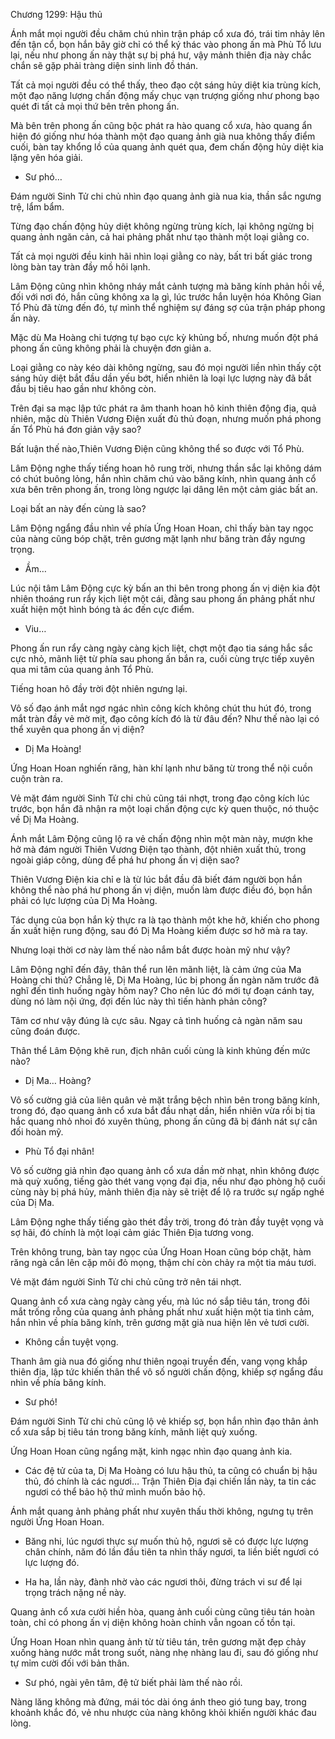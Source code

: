 




Chương 1299: Hậu thủ


Ánh mắt mọi người đều chăm chú nhìn trận pháp cổ xưa đó, trái tim nhảy lên đến tận cổ, bọn hắn bây giờ chỉ có thể ký thác vào phong ấn mà Phù Tổ lưu lại, nếu như phong ấn này thật sự bị phá hư, vậy mảnh thiên địa này chắc chắn sẽ gặp phải tràng diện sinh linh đồ thán.

Tất cả mọi người đều có thể thấy, theo đạo cột sáng hủy diệt kia trùng kích, một đạo năng lượng chấn động mấy chục vạn trượng giống như phong bạo quét đi tất cả mọi thứ bên trên phong ấn.

Mà bên trên phong ấn cũng bộc phát ra hào quang cổ xưa, hào quang ẩn hiện đó giống như hóa thành một đạo quang ảnh già nua không thấy điểm cuối, bàn tay khổng lồ của quang ảnh quét qua, đem chấn động hủy diệt kia lặng yên hóa giải.

- Sư phó…

Đám người Sinh Tử chi chủ nhìn đạo quang ảnh già nua kia, thần sắc ngưng trệ, lẩm bẩm.

Từng đạo chấn động hủy diệt không ngừng trùng kích, lại không ngừng bị quang ảnh ngăn cản, cả hai phảng phất như tạo thành một loại giằng co.

Tất cả mọi người đều kinh hãi nhìn loại giằng co này, bất tri bất giác trong lòng bàn tay tràn đầy mồ hôi lạnh.

Lâm Động cũng nhìn không nháy mắt cảnh tượng mà băng kính phản hồi về, đối với nơi đó, hắn cũng không xa lạ gì, lúc trước hắn luyện hóa Không Gian Tổ Phù đã từng đến đó, tự mình thể nghiệm sự đáng sợ của trận pháp phong ấn này.

Mặc dù Ma Hoàng chi tượng tự bạo cực kỳ khủng bố, nhưng muốn đột phá phong ấn cũng không phải là chuyện đơn giản a.

Loại giằng co này kéo dài không ngừng, sau đó mọi người liền nhìn thấy cột sáng hủy diệt bắt đầu dần yếu bớt, hiển nhiên là loại lực lượng này đã bắt đầu bị tiêu hao gần như không còn.

Trên đại sa mạc lập tức phát ra âm thanh hoan hô kinh thiên động địa, quả nhiên, mặc dù Thiên Vương Điện xuất đủ thủ đoạn, nhưng muốn phá phong ấn Tổ Phù há đơn giản vậy sao?

Bất luận thế nào,Thiên Vương Điện cũng không thể so được với Tổ Phù.

Lâm Động nghe thấy tiếng hoan hô rung trời, nhưng thần sắc lại không dám có chút buông lỏng, hắn nhìn chăm chú vào băng kính, nhìn quang ảnh cổ xưa bên trên phong ấn, trong lòng ngược lại dâng lên một cảm giác bất an.

Loại bất an này đến cùng là sao?

Lâm Động ngẩng đầu nhìn về phía Ứng Hoan Hoan, chỉ thấy bàn tay ngọc của nàng cũng bóp chặt, trên gương mặt lạnh như băng tràn đầy ngưng trọng.

- Ầm…

Lúc nội tâm Lâm Động cực kỳ bấn an thi bên trong phong ấn vị diện kia đột nhiên thoáng run rẩy kịch liệt một cái, đằng sau phong ấn phảng phất như xuất hiện một hình bóng tà ác đến cực điểm.

- Viu…

Phong ấn run rẩy càng ngày càng kịch liệt, chợt một đạo tia sáng hắc sắc cực nhỏ, mãnh liệt từ phía sau phong ấn bắn ra, cuối cùng trực tiếp xuyên qua mi tâm của quang ảnh Tổ Phù.

Tiếng hoan hô đầy trời đột nhiên ngưng lại.

Vô số đạo ánh mắt ngơ ngác nhìn công kích không chút thu hút đó, trong mắt tràn đầy vẻ mờ mịt, đạo công kích đó là từ đâu đến? Như thế nào lại có thể xuyên qua phong ấn vị diện?

- Dị Ma Hoàng!

Ứng Hoan Hoan nghiến răng, hàn khí lạnh như băng từ trong thể nội cuồn cuộn tràn ra.

Vẻ mặt đám người Sinh Tử chi chủ cũng tái nhợt, trong đạo công kích lúc trước, bọn hắn đã nhận ra một loại chấn động cực kỳ quen thuộc, nó thuộc về Dị Ma Hoàng.

Ánh mắt Lâm Động cũng lộ ra vẻ chấn động nhìn một màn này, mượn khe hở mà đám người Thiên Vương Điện tạo thành, đột nhiên xuất thủ, trong ngoài giáp công, dùng để phá hư phong ấn vị diện sao?

Thiên Vương Điện kia chỉ e là từ lúc bắt đầu đã biết đám người bọn hắn không thể nào phá hư phong ấn vị diện, muốn làm được điều đó, bọn hắn phải có lực lượng của Dị Ma Hoàng.

Tác dụng của bọn hắn kỳ thực ra là tạo thành một khe hở, khiến cho phong ấn xuất hiện rung động, sau đó Dị Ma Hoàng kiếm được sơ hở mà ra tay.

Nhưng loại thời cơ này làm thế nào nắm bắt được hoàn mỹ như vậy?

Lâm Động nghĩ đến đây, thân thể run lên mãnh liệt, là cảm ứng của Ma Hoàng chi thủ? Chẳng lẽ, Dị Ma Hoàng, lúc bị phong ấn ngàn năm trước đã nghĩ đến tình huống ngày hôm nay? Cho nên lúc đó mới tự đoạn cánh tay, dùng nó làm nội ứng, đợi đến lúc này thì tiến hành phản công?

Tâm cơ như vậy đúng là cực sâu. Ngay cả tình huống cả ngàn năm sau cũng đoán được.

Thân thể Lâm Động khẽ run, địch nhân cuối cùng là kinh khủng đến mức nào?

- Dị Ma… Hoàng?

Vô số cường giả của liên quân vẻ mặt trắng bệch nhìn bên trong băng kính, trong đó, đạo quang ảnh cổ xưa bắt đầu nhạt dần, hiển nhiên vừa rồi bị tia hắc quang nhỏ nhoi đó xuyên thủng, phong ấn cũng đã bị đánh nát sự cân đối hoàn mỹ.

- Phù Tổ đại nhân!

Vô số cường giả nhìn đạo quang ảnh cổ xưa dần mờ nhạt, nhìn không được mà quỳ xuống, tiếng gào thét vang vọng đại địa, nếu như đạo phòng hộ cuối cùng này bị phá hủy, mảnh thiên địa này sẽ triệt để lộ ra trước sự ngấp nghé của Dị Ma.

Lâm Động nghe thấy tiếng gào thét đầy trời, trong đó tràn đầy tuyệt vọng và sợ hãi, đó chính là một loại cảm giác Thiên Địa tương vong.

Trên không trung, bàn tay ngọc của Ứng Hoan Hoan cũng bóp chặt, hàm răng ngà cắn lên cặp môi đỏ mọng, thậm chí còn chảy ra một tia máu tươi.

Vẻ mặt đám người Sinh Tử chi chủ cũng trở nên tái nhợt.

Quang ảnh cổ xưa càng ngày càng yếu, mà lúc nó sắp tiêu tán, trong đôi mắt trống rỗng của quang ảnh phảng phất như xuất hiện một tia tình cảm, hắn nhìn về phía băng kính, trên gương mặt già nua hiện lên vẻ tươi cười.

- Không cần tuyệt vọng.

Thanh âm già nua đó giống như thiên ngoại truyền đến, vang vọng khắp thiên địa, lập tức khiến thân thể vô số người chấn động, khiếp sợ ngẩng đầu nhìn về phía băng kính.

- Sư phó!

Đám người Sinh Tử chi chủ cũng lộ vẻ khiếp sợ, bọn hắn nhìn đạo thân ảnh cổ xưa sắp bị tiêu tán trong băng kính, mãnh liệt quỳ xuống.

Ứng Hoan Hoan cũng ngẩng mặt, kinh ngạc nhìn đạo quang ảnh kia.

- Các đệ tử của ta, Dị Ma Hoàng có lưu hậu thủ, ta cũng có chuẩn bị hậu thủ, đó chính là các ngươi… Trận Thiên Địa đại chiến lần này, ta tin các ngươi có thể bảo hộ thứ mình muốn bảo hộ.

Ánh mắt quang ảnh phảng phất như xuyên thấu thời không, ngưng tụ trên người Ứng Hoan Hoan.

- Băng nhi, lúc ngươi thực sự muốn thủ hộ, ngươi sẽ có được lực lượng chân chính, năm đó lần đầu tiên ta nhìn thấy ngươi, ta liền biết ngươi có lực lượng đó.

- Ha ha, lần này, đành nhờ vào các ngươi thôi, đừng trách vi sư để lại trọng trách nặng nề này.

Quang ảnh cổ xưa cười hiền hòa, quang ảnh cuối cùng cũng tiêu tán hoàn toàn, chỉ có phong ấn vị diện không hoàn chỉnh vẫn ngoan cố tồn tại.

Ứng Hoan Hoan nhìn quang ảnh từ từ tiêu tán, trên gương mặt đẹp chảy xuống hàng nước mắt trong suốt, nàng nhẹ nhàng lau đi, sau đó giống như tự mỉm cười đối với bản thân.

- Sư phó, ngài yên tâm, đệ tử biết phải làm thế nào rồi.

Nàng lăng không mà đứng, mái tóc dài óng ánh theo gió tung bay, trong khoảnh khắc đó, vẻ nhu nhược của nàng không khỏi khiến người khác đau lòng.




